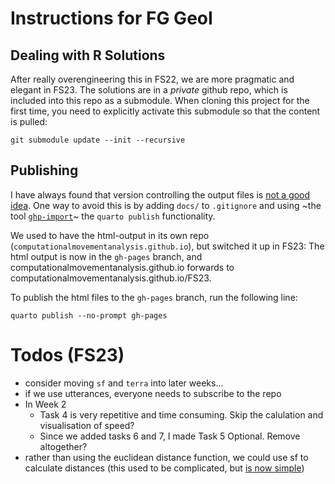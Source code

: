 # Instructions for FG GeoI

## Dealing with R Solutions

After really overengineering this in FS22, we are more pragmatic and elegant in FS23. The solutions are in a *private* github repo, which is included into this repo as a submodule. When cloning this project for the first time, you need to explicitly activate this submodule so that the content is pulled:

```
git submodule update --init --recursive
```

## Publishing

I have always found that version controlling the output files is [not a good idea](https://stackoverflow.com/q/67664158/4139249). One way to avoid this is by adding `docs/` to `.gitignore` and using ~the tool [`ghp-import`](https://pypi.org/project/ghp-import/)~ the `quarto publish` functionality. 

We used to have the html-output in its own repo (`computationalmovementanalysis.github.io`), but switched it up in FS23: The html output is now in the `gh-pages` branch, and computationalmovementanalysis.github.io forwards to computationalmovementanalysis.github.io/FS23.

To publish the html files to the `gh-pages` branch, run the following line:

```
quarto publish --no-prompt gh-pages
```

# Todos (FS23)

- consider moving `sf` and `terra` into later weeks...
- if we use utterances, everyone needs to subscribe to the repo
- In Week 2
  - Task 4 is very repetitive and time consuming. Skip the calulation and visualisation of speed?
  - Since we added tasks 6 and 7, I made Task 5 Optional. Remove altogether?
- rather than using the euclidean distance function, we could use sf to calculate distances (this used to be complicated, but [is now simple](https://stackoverflow.com/questions/49853696/distances-of-points-between-rows-with-sf#comment134254584_49862289))


